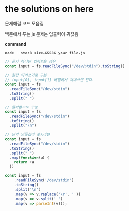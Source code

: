 # the solutions on here

문제해결 코드 모음집

백준에서 푸는 js 문제는 입출력이 귀찮음

**command**

```node --stack-size=65536 your-file.js```

``` javascript
// 문자 하나만 입력받을 경우
const input = fs.readFileSync("/dev/stdin").toString()

// 한칸 띄어쓰기로 구분
// input[0], input[1] 배열에서 꺼내쓰면 된다.
const input = fs
  .readFileSync("/dev/stdin")
  .toString()
  .split(" ")

// 줄바꿈으로 구분
const input = fs
  .readFileSync("/dev/stdin")
  .toString()
  .split("\n")

// 만약 인풋값이 숫자라면
const input = fs
  .readFileSync("/dev/stdin")
  .toString()
  .split(" ")
  .map(function(a) {
    return +a
  })

const input = fs
    .readFileSync('/dev/stdin')
    .toString()
    .split('\n')
    .map(v => v.replace('\r', ''))
    .map(v => v.split(' ')
    .map(v => parseInt(v)));
```